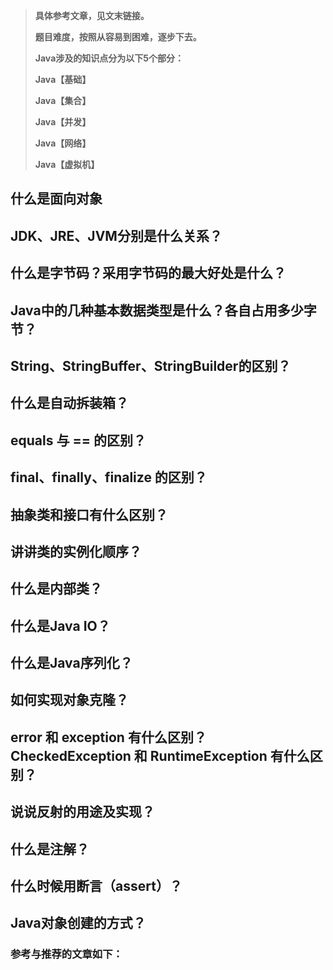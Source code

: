 > **具体参考文章，见文末链接。**
>
> **题目难度，按照从容易到困难，逐步下去。**
>
> **Java涉及的知识点分为以下5个部分：**
>
> **Java【基础】**
>
> **Java【集合】**
>
> **Java【并发】**
>
> **Java【网络】**
>
> **Java【虚拟机】**



## 什么是面向对象

## JDK、JRE、JVM分别是什么关系？

## 什么是字节码？采用字节码的最大好处是什么？

## Java中的几种基本数据类型是什么？各自占用多少字节？

## String、StringBuffer、StringBuilder的区别？

## 什么是自动拆装箱？

## equals 与 == 的区别？

## final、finally、finalize 的区别？

## 抽象类和接口有什么区别？

## 讲讲类的实例化顺序？

## 什么是内部类？

## 什么是Java IO？

## 什么是Java序列化？

## 如何实现对象克隆？

## error 和 exception 有什么区别？CheckedException 和 RuntimeException 有什么区别？

## 说说反射的用途及实现？

## 什么是注解？

## 什么时候用断言（assert）？

## Java对象创建的方式？



### 参考与推荐的文章如下：























 